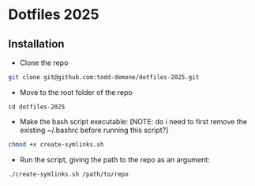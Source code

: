 # Dotfiles 2025

## Installation

- Clone the repo

```bash
git clone git@github.com:todd-demone/dotfiles-2025.git
```

- Move to the root folder of the repo
```
cd dotfiles-2025
```

- Make the bash script executable: 
[NOTE: do i need to first remove the existing ~/.bashrc before running this script?]

```bash
chmod +x create-symlinks.sh
```

- Run the script, giving the path to the repo as an argument:

```bash
./create-symlinks.sh /path/to/repo
```
